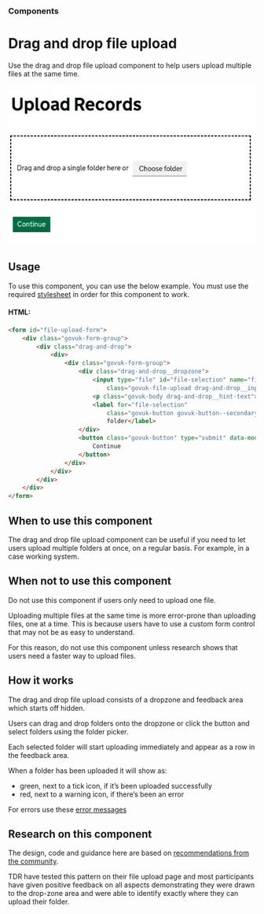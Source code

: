 ### Components
# Drag and drop file upload
Use the drag and drop file upload component to help users upload multiple files at the same time.

![Drag and drop file upload image](/images/drag_and_drop.png "Drag and drop file upload image")

## Usage
To use this component, you can use the below example. You must use the required [stylesheet](/components/drag_and_drop/styles.scss) in order for this component to work. 

#### HTML:
```html
<form id="file-upload-form">
    <div class="govuk-form-group">
        <div class="drag-and-drop">
            <div>
                <div class="govuk-form-group">
                    <div class="drag-and-drop__dropzone">
                        <input type="file" id="file-selection" name="files"
                            class="govuk-file-upload drag-and-drop__input" webkitdirectory>
                        <p class="govuk-body drag-and-drop__hint-text">Drag and drop a single folder here or</p>
                        <label for="file-selection"
                            class="govuk-button govuk-button--secondary drag-and-drop__button">Choose
                            folder</label>
                    </div>
                    <button class="govuk-button" type="submit" data-module="govuk-button" role="button">
                        Continue
                    </button>
                </div>
            </div>
        </div>
    </div>
</form>
```

## When to use this component
The drag and drop file upload component can be useful if you need to let users upload multiple folders at once, on a regular basis. For example, in a case working system.

## When not to use this component
Do not use this component if users only need to upload one file.

Uploading multiple files at the same time is more error-prone than uploading files, one at a time. This is because users have to use a custom form control that may not be as easy to understand.

For this reason, do not use this component unless research shows that users need a faster way to upload files.

## How it works
The drag and drop file upload consists of a dropzone and feedback area which starts off hidden.

Users can drag and drop folders onto the dropzone or click the button and select folders using the folder picker.

Each selected folder will start uploading immediately and appear as a row in the feedback area.

When a folder has been uploaded it will show as:

- green, next to a tick icon, if it’s been uploaded successfully
- red, next to a warning icon, if there’s been an error

For errors use these [error messages](drag_and_drop_error.html)

## Research on this component
The design, code and guidance here are based on [recommendations from the community](https://github.com/alphagov/govuk-design-system-backlog/issues/49).

TDR have tested this pattern on their file upload page and most participants have given positive feedback on all aspects demonstrating they were drawn to the drop-zone area and were able to identify exactly where they can upload their folder.